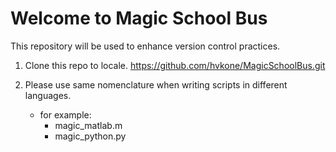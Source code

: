 # Welcome to Magic School Bus

This repository will be used to enhance version control practices.

1. Clone this repo to locale.
https://github.com/hvkone/MagicSchoolBus.git

2. Please use same nomenclature when writing scripts in different languages.
    - for example: 
        - magic_matlab.m 
        - magic_python.py